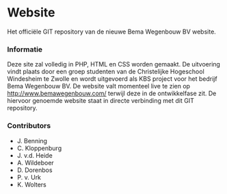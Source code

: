 # Website
Het officiële GIT repository van de nieuwe Bema Wegenbouw BV website.

### Informatie
Deze site zal volledig in PHP, HTML en CSS worden gemaakt. De uitvoering vindt plaats door een groep studenten van de Christelijke Hogeschool Windesheim te Zwolle en wordt uitgevoerd als KBS project voor het bedrijf Bema Wegenbouw BV.
De website valt momenteel live te zien op http://www.bemawegenbouw.com/ terwijl deze in de ontwikkelfase zit. De hiervoor genoemde website staat in directe verbinding met dit GIT repository.

### Contributors
- J. Benning
- C. Kloppenburg
- J. v.d. Heide
- A. Wildeboer
- D. Dorenbos
- P. v. Urk
- K. Wolters
